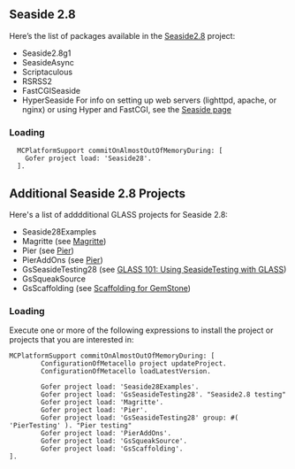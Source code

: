## Seaside 2.8 ##
Here’s the list of packages available in the [Seaside2.8](http://seaside.st/community/development/seaside28) project:

  * Seaside2.8g1
  * SeasideAsync
  * Scriptaculous
  * RSRSS2
  * FastCGISeaside
  * HyperSeaside
For info on setting up web servers (lighttpd, apache, or nginx) or using Hyper and FastCGI, see the [Seaside page](SeasideConfiguration.md)

### Loading ###
```
  MCPlatformSupport commitOnAlmostOutOfMemoryDuring: [
    Gofer project load: 'Seaside28'.
  ].
```
## Additional Seaside 2.8 Projects ##
Here's a list of adddditional GLASS projects for Seaside 2.8:
  * Seaside28Examples
  * Magritte (see [Magritte](http://www.lukas-renggli.ch/smalltalk/magritte))
  * Pier (see [Pier](http://www.piercms.com/))
  * PierAddOns (see [Pier](http://www.piercms.com/))
  * GsSeasideTesting28 (see [GLASS 101: Using SeasideTesting with GLASS](http://gemstonesoup.wordpress.com/2009/02/10/glass-101-using-seasidetesting-with-glass/))
  * GsSqueakSource
  * GsScaffolding (see [Scaffolding for GemStone](http://gemstonesoup.wordpress.com/2008/11/13/scaffolding-for-gemstone/))
### Loading ###
Execute one or more of the following expressions to install the project or projects that you are interested in:
```
MCPlatformSupport commitOnAlmostOutOfMemoryDuring: [
        ConfigurationOfMetacello project updateProject.
        ConfigurationOfMetacello loadLatestVersion.

        Gofer project load: 'Seaside28Examples'.
        Gofer project load: 'GsSeasideTesting28'. "Seaside2.8 testing"
        Gofer project load: 'Magritte'.
        Gofer project load: 'Pier'.
        Gofer project load: 'GsSeasideTesting28' group: #( 'PierTesting' ). "Pier testing"
        Gofer project load: 'PierAddOns'.
        Gofer project load: 'GsSqueakSource'.
        Gofer project load: 'GsScaffolding'.
].
```